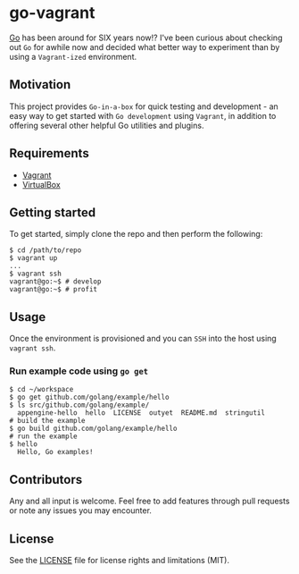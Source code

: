 # go-vagrant

[Go](http://golang.org/) has been around for SIX years now!?  I've been curious about checking out `Go` for awhile now and decided what better way to experiment than by using a `Vagrant-ized` environment.  

## Motivation

This project provides `Go-in-a-box` for quick testing and development - an easy way to get started with `Go development` using `Vagrant`, in addition to offering several other helpful Go utilities and plugins.

## Requirements
 
* [Vagrant](https://www.vagrantup.com)
* [VirtualBox](https://www.virtualbox.org/)

## Getting started

To get started, simply clone the repo and then perform the following:

    $ cd /path/to/repo
    $ vagrant up
    ...
    $ vagrant ssh
    vagrant@go:~$ # develop
    vagrant@go:~$ # profit

## Usage

Once the environment is provisioned and you can `SSH` into the host using `vagrant ssh`.

### Run example code using `go get`

    $ cd ~/workspace
    $ go get github.com/golang/example/hello 
    $ ls src/github.com/golang/example/
      appengine-hello  hello  LICENSE  outyet  README.md  stringutil
    # build the example
    $ go build github.com/golang/example/hello
    # run the example
    $ hello
      Hello, Go examples!


## Contributors

Any and all input is welcome.  Feel free to add features through pull requests or note any issues you may encounter.

## License

See the [LICENSE](LICENSE.md) file for license rights and limitations (MIT).
